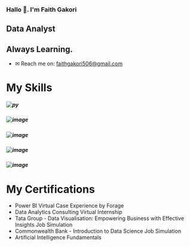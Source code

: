 ### Hallo 👋. I'm Faith Gakori

## Data Analyst
## Always Learning. 

- ✉ Reach me on: faithgakori506@gmail.com

# My Skills
##### ![py](https://github.com/user-attachments/assets/4dacd070-bd48-4fd9-a970-99c9752cdf6c)
##### ![image](https://github.com/user-attachments/assets/e8af31b8-2de9-405f-96a7-830fe273b615)
##### ![image](https://github.com/user-attachments/assets/4ad0c83f-3d35-4659-836b-1ac2a882be1b)
##### ![image](https://github.com/user-attachments/assets/36b3af1f-cb24-4410-bf62-23d4ae5b21a5)
##### ![image](https://github.com/user-attachments/assets/cd2a77a3-1c15-439d-ba1e-6c3d65b7a257)




# My Certifications

- Power BI Virtual Case Experience by Forage
- Data Analytics Consulting Virtual Internship
- Tata Group - Data Visualisation: Empowering Business with Effective Insights Job Simulation
- Commonwealth Bank - Introduction to Data Science Job Simulation
- Artificial Intelligence Fundamentals
